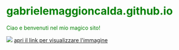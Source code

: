 # gabrielemaggioncalda.github.io

<!DOCTYPE html>
<html>
 <script>
<input name="mioTesto" type="text" value="qui il tuo testo" size="40" maxlength="200" />
 </script>
  <head>
    <title>benvenuti su questo sito!!</title>
    <style>
      body {
         color: green;
      }
    </style>
  </head>
  <body>
    <p>Ciao e benvenuti nel mio magico sito!</p>
    <img src="http://www.starcoppe.it/images/grafica-immagine-b.jpg"/>
<a href="https://www.google.it/search?q=magia&client=safari&hl=it-it&prmd=ivn&source=lnms&tbm=isch&sa=X&ved=0ahUKEwi91b6dyMzdAhUCJBoKHVQ1AKEQ_AUIESgB&biw=320&bih=454&dpr=2#imgrc=rsRrpOB8nFG4TM">apri il link per visualizzare l'immagine</>
   </body>
</html>
